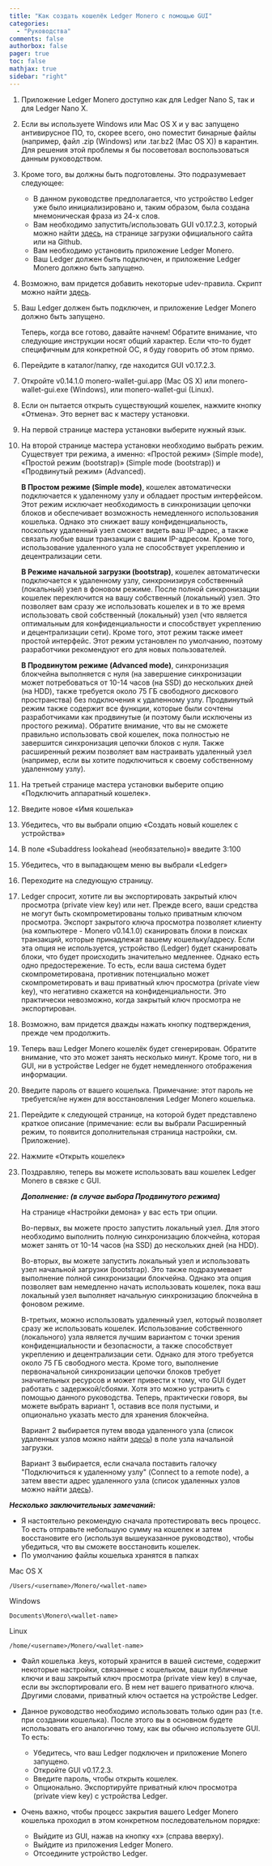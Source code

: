 ```yaml
---
title: "Как создать кошелёк Ledger Monero с помощью GUI"
categories:
  - "Руководства"
comments: false
authorbox: false
pager: true
toc: false
mathjax: true
sidebar: "right"
---
```


1. Приложение Ledger Monero доступно как для Ledger Nano S, так и для Ledger Nano X.

2. Если вы используете Windows или Mac OS X и у вас запущено антивирусное ПО, то, скорее всего, оно поместит бинарные файлы (например, файл .zip (Windows) или .tar.bz2 (Mac OS X)) в карантин. Для решения этой проблемы я бы посоветовал воспользоваться данным руководством.

3. Кроме того, вы должны быть подготовлены. Это подразумевает следующее:
   - В данном руководстве предполагается, что устройство Ledger уже было инициализировано и, таким образом, была создана мнемоническая фраза из 24-х слов.
   - Вам необходимо запустить/использовать GUI v0.17.2.3, который можно найти [здесь](https://www.getmonero.org/downloads/#gui), на странице загрузки официального сайта или на Github.
   - Вам необходимо установить приложение Ledger Monero.
   - Ваш Ledger должен быть подключен, и приложение Ledger Monero должно быть запущено.

4. Возможно, вам придется добавить некоторые udev-правила. Скрипт можно найти [здесь](https://github.com/LedgerHQ/udev-rules/blob/master/add_udev_rules.sh).

5. Ваш Ledger должен быть подключен, и приложение Ledger Monero должно быть запущено.

    Теперь, когда все готово, давайте начнем! Обратите внимание, что следующие инструкции носят общий характер. Если что-то будет специфичным для конкретной ОС, я буду говорить об этом прямо.

6. Перейдите в каталог/папку, где находится GUI v0.17.2.3.

7. Откройте v0.14.1.0 monero-wallet-gui.app (Mac OS X) или monero-wallet-gui.exe (Windows), или monero-wallet-gui (Linux).

8. Если он пытается открыть существующий кошелек, нажмите кнопку «Отмена». Это вернет вас к мастеру установки.

9. На первой странице мастера установки выберите нужный язык.

10. На второй странице мастера установки необходимо выбрать режим. Существует три режима, а именно: «Простой режим» (Simple mode), «Простой режим (bootstrap)» (Simple mode (bootstrap)) и «Продвинутый режим» (Advanced).

    **В Простом режиме (Simple mode)**, кошелек автоматически подключается к удаленному узлу и обладает простым интерфейсом. Этот режим исключает необходимость в синхронизации цепочки блоков и обеспечивает возможность немедленного использования кошелька. Однако это снижает вашу конфиденциальность, поскольку удаленный узел сможет видеть ваш IP-адрес, а также связать любые ваши транзакции с вашим IP-адресом. Кроме того, использование удаленного узла не способствует укреплению и децентрализации сети.

    **В Режиме начальной загрузки (bootstrap)**, кошелек автоматически подключается к удаленному узлу, синхронизируя собственный (локальный) узел в фоновом режиме. После полной синхронизации кошелек переключится на вашу собственный (локальный) узел. Это позволяет вам сразу же использовать кошелек и в то же время использовать свой собственный (локальный) узел (что является оптимальным для конфиденциальности и способствует укреплению и децентрализации сети). Кроме того, этот режим также имеет простой интерфейс. Этот режим установлен по умолчанию, поэтому разработчики рекомендуют его для новых пользователей.

    **В Продвинутом режиме (Advanced mode)**, синхронизация блокчейна выполняется с нуля (на завершение синхронизации может потребоваться от 10-14 часов (на SSD) до нескольких дней (на HDD), также требуется около 75 ГБ свободного дискового пространства) без подключения к удаленному узлу. Продвинутый режим также содержит все функции, которые были сочтены разработчиками как продвинутые (и поэтому были исключены из простого режима). Обратите внимание, что вы не сможете правильно использовать свой кошелек, пока полностью не завершится синхронизация цепочки блоков с нуля. Также расширенный режим позволяет вам настраивать удаленный узел (например, если вы хотите подключиться к своему собственному удаленному узлу).

11. На третьей странице мастера установки выберите опцию «Подключить аппаратный кошелек».

12. Введите новое «Имя кошелька»

13. Убедитесь, что вы выбрали опцию «Создать новый кошелек с устройства»

14. В поле «Subaddress lookahead (необязательно)» введите 3:100

15. Убедитесь, что в выпадающем меню вы выбрали «Ledger»

16. Переходите на следующую страницу.

17. Ledger спросит, хотите ли вы экспортировать закрытый ключ просмотра (private view key) или нет. Прежде всего, ваши средства не могут быть скомпрометированы только приватным ключом просмотра. Экспорт закрытого ключа просмотра позволяет клиенту (на компьютере - Monero v0.14.1.0) сканировать блоки в поисках транзакций, которые принадлежат вашему кошельку/адресу. Если эта опция не используется, устройство (Ledger) будет сканировать блоки, что будет происходить значительно медленнее. Однако есть одно предостережение. То есть, если ваша система будет скомпрометирована, противник потенциально может скомпрометировать и ваш приватный ключ просмотра (private view key), что негативно скажется на конфиденциальности. Это практически невозможно, когда закрытый ключ просмотра не экспортирован.

18. Возможно, вам придется дважды нажать кнопку подтверждения, прежде чем продолжить.

19. Теперь ваш Ledger Monero кошелёк будет сгенерирован. Обратите внимание, что это может занять несколько минут. Кроме того, ни в GUI, ни в устройстве Ledger не будет немедленного отображения информации.

20. Введите пароль от вашего кошелька. Примечание: этот пароль не требуется/не нужен для восстановления Ledger Monero кошелька.

21. Перейдите к следующей странице, на которой будет представлено краткое описание (примечание: если вы выбрали Расширенный режим, то появится дополнительная страница настройки, см. Приложение).

22. Нажмите «Открыть кошелек»

23. Поздравляю, теперь вы можете использовать ваш кошелек Ledger Monero в связке с GUI.

    _**Дополнение: (в случае выбора Продвинутого режима)**_

    На странице «Настройки демона» у вас есть три опции.

    Во-первых, вы можете просто запустить локальный узел. Для этого необходимо выполнить полную синхронизацию блокчейна, которая может занять от 10-14 часов (на SSD) до нескольких дней (на HDD).

    Во-вторых, вы можете запустить локальный узел и использовать узел начальной загрузки (bootstrap). Это также подразумевает выполнение полной синхронизации блокчейна. Однако эта опция позволяет вам немедленно начать использовать кошелек, пока ваш локальный узел выполняет начальную синхронизацию блокчейна в фоновом режиме.

    В-третьих, можно использовать удаленный узел, который позволяет сразу же использовать кошелек. Использование собственного (локального) узла является лучшим вариантом с точки зрения конфиденциальности и безопасности, а также способствует укреплению и децентрализации сети. Однако для этого требуется около 75 ГБ свободного места. Кроме того, выполнение первоначальной синхронизации цепочки блоков требует значительных ресурсов и может привести к тому, что GUI будет работать с задержкой/сбоями. Хотя это можно устранить с помощью данного руководства. Теперь, практически говоря, вы можете выбрать вариант 1, оставив все поля пустыми, и опционально указать место для хранения блокчейна.

    Вариант 2 выбирается путем ввода удаленного узла (список удаленных узлов можно найти [здесь](https://moneroworld.com)) в поле узла начальной загрузки.

    Вариант 3 выбирается, если сначала поставить галочку "Подключиться к удаленному узлу" (Connect to a remote node), а затем ввести адрес удаленного узла (список удаленных узлов можно найти [здесь](https://moneroworld.com)).

_**Несколько заключительных замечаний:**_
- Я настоятельно рекомендую сначала протестировать весь процесс. То есть отправьте небольшую сумму на кошелек и затем восстановите его (используя вышеуказанное руководство), чтобы убедиться, что вы сможете восстановить кошелек.
- По умолчанию файлы кошелька хранятся в папках

Mac OS X
```
/Users/<username>/Monero/<wallet-name>
```

Windows
```
Documents\Monero\<wallet-name>
```

Linux
```
/home/<username>/Monero/<wallet-name>
```

- Файл кошелька .keys, который хранится в вашей системе, содержит некоторые настройки, связанные с кошельком, ваши публичные ключи и ваш закрытый ключ просмотра (private view key) в случае, если вы экспортировали его. В нем нет вашего приватного ключа. Другими словами, приватный ключ остается на устройстве Ledger.

- Данное руководство необходимо использовать только один раз (т.е. при создании кошелька). После этого вы в основном будете использовать его аналогично тому, как вы обычно используете GUI. То есть:
    - Убедитесь, что ваш Ledger подключен и приложение Monero запущено.
    - Откройте GUI v0.17.2.3.
    - Введите пароль, чтобы открыть кошелек.
    - Опционально. Экспортируйте приватный ключ просмотра (private view key) с устройства Ledger.​

- Очень важно, чтобы процесс закрытия вашего Ledger Monero кошелька проходил в этом конкретном последовательном порядке:
    - Выйдите из GUI, нажав на кнопку «х» (справа вверху).
    - Выйдите из приложения Ledger Monero.
    - Отсоедините устройство Ledger.​
